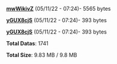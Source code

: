 [**mwWikivZ**](/data/mwWikivZ.txt) (05/11/22 - 07:24)- 5565 bytes

[**yGUX8cjS**](/data/yGUX8cjS.txt) (05/11/22 - 07:24)- 393 bytes

[**yGUX8cjS**](/data/yGUX8cjS.txt) (05/11/22 - 07:24)- 393 bytes

**Total Datas**: 1741

**Total Size**: 9.83 MB / 9.8 MB